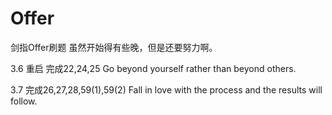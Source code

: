 # Offer
剑指Offer刷题
虽然开始得有些晚，但是还要努力啊。

3.6 重启 完成22,24,25
Go beyond yourself rather than
beyond others.

3.7 完成26,27,28,59(1),59(2)
Fall in love with the process and the results will follow.
